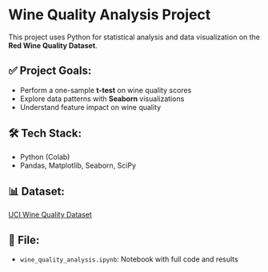 # Wine Quality Analysis Project

This project uses Python for statistical analysis and data visualization on the **Red Wine Quality Dataset**.

## ✅ Project Goals:
- Perform a one-sample **t-test** on wine quality scores
- Explore data patterns with **Seaborn** visualizations
- Understand feature impact on wine quality

## 🛠️ Tech Stack:
- Python (Colab)
- Pandas, Matplotlib, Seaborn, SciPy

## 📊 Dataset:
[UCI Wine Quality Dataset](https://archive.ics.uci.edu/ml/datasets/Wine+Quality)

## 📁 File:
- `wine_quality_analysis.ipynb`: Notebook with full code and results

